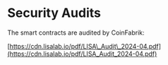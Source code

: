 # Security Audits

The smart contracts are audited by CoinFabrik:

[https://cdn.lisalab.io/pdf/LISA\_Audit\_2024-04.pdf](https://cdn.lisalab.io/pdf/LISA_Audit_2024-04.pdf)

